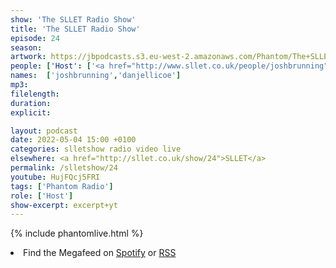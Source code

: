 ```yaml
---
show: 'The SLLET Radio Show'
title: 'The SLLET Radio Show'
episode: 24
season: 
artwork: https://jbpodcasts.s3.eu-west-2.amazonaws.com/Phantom/The+SLLET+Radio+Show/2021-09-27+-+SLLET+radio+square.png
people: ['Host': ['<a href="http://www.sllet.co.uk/people/joshbrunning">Josh Brunning</a>', '<a href="http://www.sllet.co.uk/people/danjellicoe">Dan Jellicoe</a>']]
names:  ['joshbrunning','danjellicoe']
mp3: 
filelength: 
duration:  
explicit: 

layout: podcast
date: 2022-05-04 15:00 +0100
categories: slletshow radio video live
elsewhere: <a href="http://sllet.co.uk/show/24">SLLET</a>
permalink: /slletshow/24
youtube: HujFQcj5FRI
tags: ['Phantom Radio']
role: ['Host']
show-excerpt: excerpt+yt
---
```


{% include phantomlive.html %}

<li>Find the Megafeed on <a href="https://open.spotify.com/show/1WGc6YCF3UfAL7E62gHLAS?si=eff5901deb8d498e">Spotify</a> or <a href="https://anchor.fm/s/849e58ac/podcast/rss">RSS</a></li>
